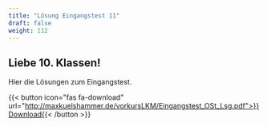 ```yaml
---
title: "Lösung Eingangstest 11"
draft: false
weight: 112
---
```


## Liebe 10. Klassen!

Hier die Lösungen zum Eingangstest.

{{< button icon="fas fa-download" url="http://maxkuelshammer.de/vorkursLKM/Eingangstest_OSt_Lsg.pdf">}}Download{{< /button >}}


